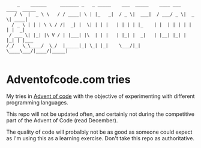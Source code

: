 ```text
    _    ______     _______ _   _ _____    ___  _____    ____ ___  ____  _____ 
   / \  |  _ \ \   / / ____| \ | |_   _|  / _ \|  ___|  / ___/ _ \|  _ \| ____|
  / _ \ | | | \ \ / /|  _| |  \| | | |   | | | | |_    | |  | | | | | | |  _|  
 / ___ \| |_| |\ V / | |___| |\  | | |   | |_| |  _|   | |__| |_| | |_| | |___ 
/_/   \_\____/  \_/  |_____|_| \_| |_|    \___/|_|      \____\___/|____/|_____|
                                                                               
```

# Adventofcode.com tries

My tries in [Advent of code](https://adventofcode.com/) with the objective of experimenting with different programming languages.

This repo will not be updated often, and certainly not during the competitive part of the Advent of Code (read December).

The quality of code will probalbly not be as good as someone could expect as I'm using this as a learning exercise. Don't take this repo as authoritative.
